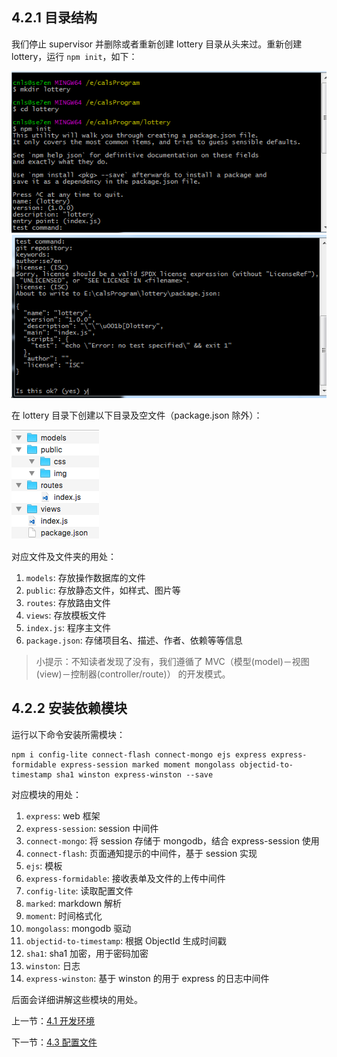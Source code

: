 ## 4.2.1 目录结构

我们停止 supervisor 并删除或者重新创建 lottery 目录从头来过。重新创建 lottery，运行 `npm init`，如下：

![](./img/3.1.11.png)![](./img/3.1.12.png)

在 lottery 目录下创建以下目录及空文件（package.json 除外）：

![](./img/4.2.2.png)

对应文件及文件夹的用处：

1. `models`: 存放操作数据库的文件
2. `public`: 存放静态文件，如样式、图片等
3. `routes`: 存放路由文件
4. `views`: 存放模板文件
5. `index.js`: 程序主文件
6. `package.json`: 存储项目名、描述、作者、依赖等等信息

> 小提示：不知读者发现了没有，我们遵循了 MVC（模型(model)－视图(view)－控制器(controller/route)） 的开发模式。

## 4.2.2 安装依赖模块 

运行以下命令安装所需模块：

```
npm i config-lite connect-flash connect-mongo ejs express express-formidable express-session marked moment mongolass objectid-to-timestamp sha1 winston express-winston --save
```

对应模块的用处：

1. `express`: web 框架
2. `express-session`: session 中间件
3. `connect-mongo`: 将 session 存储于 mongodb，结合 express-session 使用
4. `connect-flash`: 页面通知提示的中间件，基于 session 实现
5. `ejs`: 模板
6. `express-formidable`: 接收表单及文件的上传中间件
7. `config-lite`: 读取配置文件
8. `marked`: markdown 解析
9. `moment`: 时间格式化
10. `mongolass`: mongodb 驱动
11. `objectid-to-timestamp`: 根据 ObjectId 生成时间戳
12. `sha1`: sha1 加密，用于密码加密
13. `winston`: 日志
14. `express-winston`: 基于 winston 的用于 express 的日志中间件

后面会详细讲解这些模块的用处。

上一节：[4.1 开发环境](https://github.com/se7en-1992/lottery/blob/master/book/4.1%20%E5%BC%80%E5%8F%91%E7%8E%AF%E5%A2%83.md)

下一节：[4.3 配置文件](https://github.com/se7en-1992/lottery/blob/master/book/4.3%20%E9%85%8D%E7%BD%AE%E6%96%87%E4%BB%B6.md)
